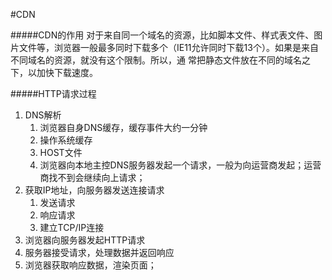 #CDN

#####CDN的作用
对于来自同一个域名的资源，比如脚本文件、样式表文件、图片文件等，浏览器一般最多同时下载多个（IE11允许同时下载13个）。如果是来自不同域名的资源，就没有这个限制。所以，通
常把静态文件放在不同的域名之下，以加快下载速度。


#####HTTP请求过程

1. DNS解析
	1. 浏览器自身DNS缓存，缓存事件大约一分钟
	2. 操作系统缓存
	3. HOST文件
	4. 浏览器向本地主控DNS服务器发起一个请求，一般为向运营商发起；运营商找不到会继续向上请求；
2. 获取IP地址，向服务器发送连接请求
	1. 发送请求
	2. 响应请求
	3. 建立TCP/IP连接
3. 浏览器向服务器发起HTTP请求
4. 服务器接受请求，处理数据并返回响应
5. 浏览器获取响应数据，渲染页面；
